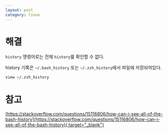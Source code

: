 ```yaml
---
layout: post
category: linux 
---
```


# 해결

`history` 명령어로는 전체 `history`를 확인할 수 없다.

history 기록은 `~/.bash_history` 또는 `~/.zsh_history`에서 파일에 저장되어있다.

```bash
view ~/.zsh_history
```

# 참고

[https://stackoverflow.com/questions/15116806/how-can-i-see-all-of-the-bash-history](https://stackoverflow.com/questions/15116806/how-can-i-see-all-of-the-bash-history){:target="_blank"}